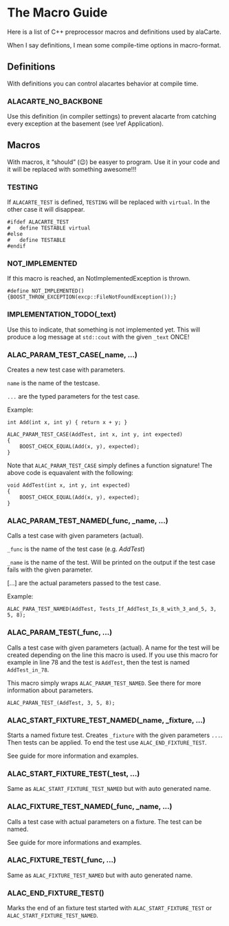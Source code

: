 The Macro Guide
===============

Here is a list of C++ preprocessor macros and definitions used by alaCarte.

When I say definitions, I mean some compile-time options in macro-format.

Definitions
-----------

With definitions you can control alacartes behavior at compile time.


### ALACARTE_NO_BACKBONE ###

Use this definition (in compiler settings) to prevent alacarte from catching every
exception at the basement (see \ref Application).


Macros
------

With macros, it “should” (😉) be easyer to program. Use it in your code and it will be replaced with something awesome!!!

### TESTING ###

If `ALACARTE_TEST` is defined, `TESTING` will be replaced with `virtual`. In the other case it will disappear.

~~~~~~~~~~~~~{.cpp}
#ifdef ALACARTE_TEST
#	define TESTABLE virtual
#else
#	define TESTABLE
#endif
~~~~~~~~~~~~~



### NOT_IMPLEMENTED ####

If this macro is reached, an NotImplementedException is thrown.

~~~~~~~~~~~~~~~~~~{.cpp}
#define NOT_IMPLEMENTED() {BOOST_THROW_EXCEPTION(excp::FileNotFoundException());}
~~~~~~~~~~~~~~~~~~


### IMPLEMENTATION_TODO(_text) ###

Use this to indicate, that something is not implemented yet.
This will produce a log message at `std::cout` with the given `_text` ONCE!


### ALAC_PARAM_TEST_CASE(_name, ...) ###

Creates a new test case with parameters.

`name` is the name of the testcase.

`...` are the typed parameters for the test case.

Example:
~~~~~~~~~~~~{.cpp}
int Add(int x, int y) { return x + y; }

ALAC_PARAM_TEST_CASE(AddTest, int x, int y, int expected)
{
	BOOST_CHECK_EQUAL(Add(x, y), expected);
}
~~~~~~~~~~~~
Note that `ALAC_PARAM_TEST_CASE` simply defines a function signature!
The above code is equavalent with the following:

~~~~~~~~~~~~{.cpp}
void AddTest(int x, int y, int expected)
{
	BOOST_CHECK_EQUAL(Add(x, y), expected);
}
~~~~~~~~~~~~




### ALAC_PARAM_TEST_NAMED(_func, _name, ...) ###

Calls a test case with given parameters (actual).

`_func` is the name of the test case (e.g. _AddTest_)

`_name` is the name of the test. Will be printed on the output if the test case fails with the given parameter.

[...] are the actual parameters passed to the test case.

Example:
~~~~~~~~~~~~~{.cpp}
ALAC_PARA_TEST_NAMED(AddTest, Tests_If_AddTest_Is_8_with_3_and_5, 3, 5, 8);
~~~~~~~~~~~~~




### ALAC_PARAM_TEST(_func, ...) ###

Calls a test case with given parameters (actual). A name for the test will be created depending on the line this macro
is used.  If you use this macro for example in line 78 and the test is `AddTest`, then the test is named
`AddTest_in_78`.

This macro simply wraps `ALAC_PARAM_TEST_NAMED`. See there for more information about parameters.

~~~~~~~~~~~~~~{.cpp}
ALAC_PARAN_TEST_(AddTest, 3, 5, 8);
~~~~~~~~~~~~~~



### ALAC_START_FIXTURE_TEST_NAMED(_name, _fixture, ...)	###

Starts a named fixture test. Creates `_fixture` with the given parameters `...`.
Then tests can be applied. To end the test use `ALAC_END_FIXTURE_TEST`.

See guide for more information and examples.


### ALAC_START_FIXTURE_TEST(_test, ...) ###

Same as `ALAC_START_FIXTURE_TEST_NAMED` but with auto generated name.


### ALAC_FIXTURE_TEST_NAMED(_func, _name, ...) ###

Calls a test case with actual parameters on a fixture. The test can be named.

See guide for more informations and examples.


### ALAC_FIXTURE_TEST(_func, ...) ###

Same as `ALAC_FIXTURE_TEST_NAMED` but with auto generated name.



### ALAC_END_FIXTURE_TEST() ###

Marks the end of an fixture test started with `ALAC_START_FIXTURE_TEST` or `ALAC_START_FIXTURE_TEST_NAMED`.

